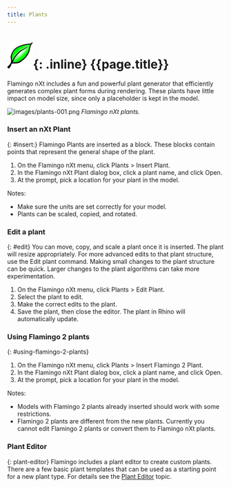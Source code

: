 ```yaml
---
title: Plants
---
```

# ![images/plants.svg](images/plants.svg){: .inline} {{page.title}}
Flamingo nXt includes a fun and powerful plant generator that efficiently generates complex plant forms during rendering. These plants have little impact on model size, since only a placeholder is kept in the model.

![images/plants-001.png](images/plants-001.png)
*Flamingo nXt plants.*

### Insert an nXt Plant
{: #insert:}
Flamingo Plants are inserted as a block.  These blocks contain points that represent the general shape of the plant.

1. On the Flamingo nXt menu, click Plants > Insert Plant.
1. In the Flamingo nXt Plant dialog box, click a plant name, and click Open.
1. At the prompt, pick a location for your plant in the model.

Notes:

* Make sure the units are set correctly for your model.
* Plants can be scaled, copied, and rotated.

### Edit a plant
{: #edit}
You can move, copy, and scale a plant once it is inserted. The plant will resize appropriately. For more advanced edits to that plant structure, use the Edit plant command. Making small changes to the plant structure can be quick.  Larger changes to the plant algorithms can take more experimentation.

1. On the Flamingo nXt menu, click Plants > Edit Plant.
1. Select the plant to edit.
1. Make the correct edits to the plant.
1. Save the plant, then close the editor.  The plant in Rhino will automatically update.

### Using Flamingo 2 plants
{: #using-flamingo-2-plants}
1. On the Flamingo nXt menu, click Plants > Insert Flamingo 2 Plant.
1. In the Flamingo nXt Plant dialog box, click a plant name, and click Open.
1. At the prompt, pick a location for your plant in the model.

Notes:

* Models with Flamingo 2 plants already inserted should work with some restrictions.
* Flamingo 2 plants are different from the new plants. Currently you cannot edit Flamingo 2 plants or convert them to Flamingo nXt plants.

### Plant Editor
{: plant-editor}
Flamingo includes a plant editor to create custom plants.  There are a few basic plant templates that can be used as a starting point for a new plant type.  For details see the [Plant Editor](plant-editor.html) topic.
